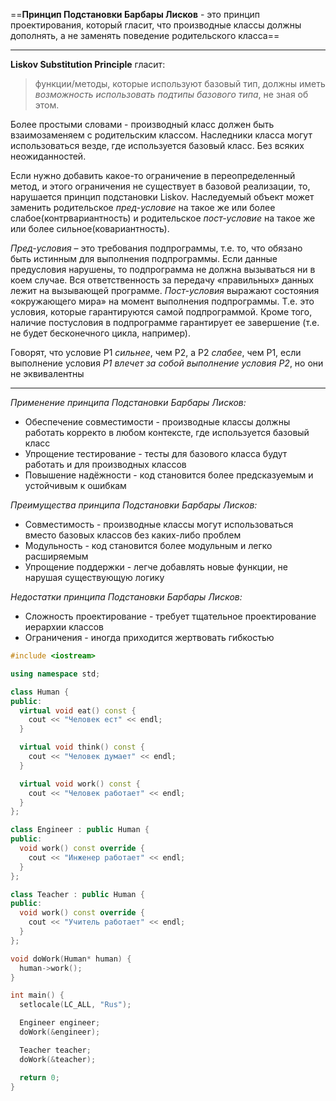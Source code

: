 ==**Принцип Подстановки Барбары Лисков** - это принцип проектирования, который гласит, что производные классы должны дополнять, а не заменять поведение родительского класса==

---

**Liskov Substitution Principle** гласит:
> функции/методы, которые используют базовый тип, должны иметь *возможность использовать подтипы базового типа*, не зная об этом. 

Более простыми словами - производный класс должен быть взаимозаменяем с родительским классом. Наследники класса могут использоваться везде, где используется базовый класс. Без всяких неожиданностей.

Если нужно добавить какое-то ограничение в переопределенный метод, и этого ограничения не существует в базовой реализации, то, нарушается принцип подстановки Liskov. Наследуемый объект может заменить родительское *пред-условие* на такое же или более слабое(контрвариантность) и родительское *пост-условие* на такое же или более сильное(ковариантность).

*Пред-условия* – это требования подпрограммы, т.е. то, что обязано быть истинным для выполнения подпрограммы. Если данные предусловия нарушены, то подпрограмма не должна вызываться ни в коем случае. Вся ответственность за передачу «правильных» данных лежит на вызывающей программе.
*Пост-условия* выражают состояния «окружающего мира» на момент выполнения подпрограммы. Т.е. это условия, которые гарантируются самой подпрограммой. Кроме того, наличие постусловия в подпрограмме гарантирует ее завершение (т.е. не будет бесконечного цикла, например).

Говорят, что условие P1 *сильнее*, чем P2, а P2 *слабее*, чем P1, если выполнение условия *P1 влечет за собой выполнение условия P2*, но они не эквивалентны

---

*Применение принципа Подстановки Барбары Лисков:*
* Обеспечение совместимости - производные классы должны работать корректо в любом контексте, где используется базовый класс
* Упрощение тестирование - тесты для базового класса будут работать и для производных классов
* Повышение надёжности - код становится более предсказуемым и устойчивым к ошибкам

*Преимущества принципа Подстановки Барбары Лисков:*
* Совместимость - производные классы могут использоваться вместо базовых классов без каких-либо проблем
* Модульность - код становится более модульным и легко расширяемым
* Упрощение поддержки - легче добавлять новые функции, не нарушая существующую логику

*Недостатки принципа Подстановки Барбары Лисков:*
* Сложность проектирование - требует тщательное проектирование иерархии классов
* Ограничения - иногда приходится жертвовать гибкостью

```cpp
#include <iostream>

using namespace std;

class Human {
public:
  virtual void eat() const {
    cout << "Человек ест" << endl;
  }

  virtual void think() const {
    cout << "Человек думает" << endl;
  }

  virtual void work() const {
    cout << "Человек работает" << endl;
  }
};

class Engineer : public Human {
public:
  void work() const override {
    cout << "Инженер работает" << endl;
  }
};

class Teacher : public Human {
public:
  void work() const override {
    cout << "Учитель работает" << endl;
  }
};

void doWork(Human* human) {
  human->work();
}

int main() {
  setlocale(LC_ALL, "Rus");

  Engineer engineer;
  doWork(&engineer);

  Teacher teacher;
  doWork(&teacher);

  return 0;
}

```